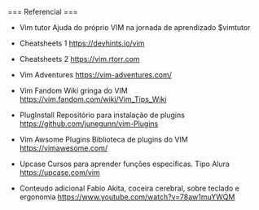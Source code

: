 === Referencial ===

- Vim tutor
Ajuda do próprio VIM na jornada de aprendizado 
$vimtutor

- Cheatsheets 1
<https://devhints.io/vim>

- Cheatsheets 2
<https://vim.rtorr.com>

- Vim Adventures
<https://vim-adventures.com/>

- Vim Fandom
Wiki gringa do VIM
<https://vim.fandom.com/wiki/Vim_Tips_Wiki>

- PlugInstall
Repositório para instalação de plugins
<https://github.com/junegunn/vim-Plugins>

- Vim Awsome Plugins
Biblioteca de plugins do VIM
<https://vimawesome.com/>

- Upcase 
Cursos para aprender funções específicas. Tipo Alura
<https://upcase.com/vim>

- Conteudo adicional
Fabio Akita, coceira cerebral, sobre teclado e ergonomia
<https://www.youtube.com/watch?v=78aw1muYWQM>
